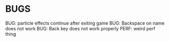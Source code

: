 BUGS
====

BUG: particle effects continue after exiting game
BUG: Backspace on name does not work
BUG: Back key does not work properly
PERF: weird perf thing

